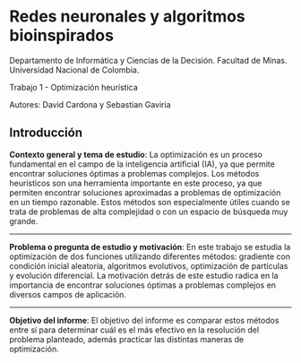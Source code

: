 # Redes neuronales y algoritmos bioinspirados

Departamento de Informática y Ciencias de la Decisión. Facultad de Minas.
Universidad Nacional de Colombia.

Trabajo 1 - Optimización heurística

Autores: David Cardona y Sebastian Gaviria

## Introducción

**Contexto general y tema de estudio**: La optimización es un proceso fundamental en el campo de la inteligencia artificial (IA), ya que permite encontrar soluciones óptimas a problemas complejos. Los métodos heurísticos son una herramienta importante en este proceso, ya que permiten encontrar soluciones aproximadas a problemas de optimización en un tiempo razonable. Estos métodos son especialmente útiles cuando se trata de problemas de alta complejidad o con un espacio de búsqueda muy grande.

---

**Problema o pregunta de estudio y motivación**: En este trabajo se estudia la optimización de dos funciones utilizando diferentes métodos: gradiente con condición inicial aleatoria, algoritmos evolutivos, optimización de partículas y evolución diferencial. La motivación detrás de este estudio radica en la importancia de encontrar soluciones óptimas a problemas complejos en diversos campos de aplicación.

---

**Objetivo del informe**: El objetivo del informe es comparar estos métodos entre sí para determinar cuál es el más efectivo en la resolución del problema planteado, además practicar las distintas maneras de optimización.
